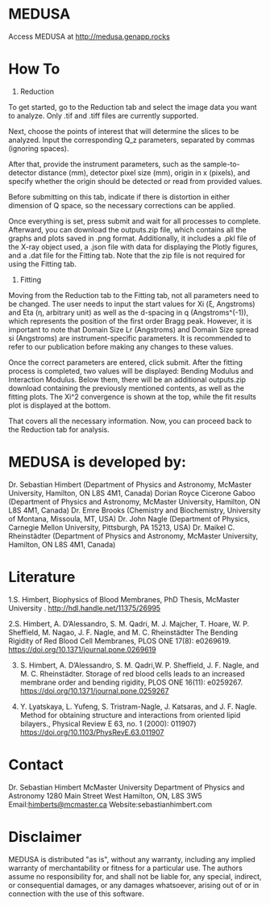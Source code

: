# MEDUSA
Access MEDUSA at http://medusa.genapp.rocks

# How To
1. Reduction

To get started, go to the Reduction tab and select the image data you want to analyze. Only .tif and .tiff files are currently supported.

Next, choose the points of interest that will determine the slices to be analyzed. Input the corresponding Q_z parameters, separated by commas (ignoring spaces).

After that, provide the instrument parameters, such as the sample-to-detector distance (mm), detector pixel size (mm), origin in x (pixels), and specify whether the origin should be detected or read from provided values.

Before submitting on this tab, indicate if there is distortion in either dimension of Q space, so the necessary corrections can be applied.

Once everything is set, press submit and wait for all processes to complete. Afterward, you can download the outputs.zip file, which contains all the graphs and plots saved in .png format. Additionally, it includes a .pkl file of the X-ray object used, a .json file with data for displaying the Plotly figures, and a .dat file for the Fitting tab. Note that the zip file is not required for using the Fitting tab.

1. Fitting

Moving from the Reduction tab to the Fitting tab, not all parameters need to be changed. The user needs to input the start values for Xi (ξ, Angstroms) and Eta (η, arbitrary unit) as well as the d-spacing in q (Angstroms^(-1)), which represents the position of the first order Bragg peak. However, it is important to note that Domain Size Lr (Angstroms) and Domain Size spread si (Angstroms) are instrument-specific parameters. It is recommended to refer to our publication before making any changes to these values.

Once the correct parameters are entered, click submit. After the fitting process is completed, two values will be displayed: Bending Modulus and Interaction Modulus. Below them, there will be an additional outputs.zip download containing the previously mentioned contents, as well as the fitting plots. The Xi^2 convergence is shown at the top, while the fit results plot is displayed at the bottom.

That covers all the necessary information. Now, you can proceed back to the Reduction tab for analysis.


# MEDUSA is developed by:

Dr. Sebastian Himbert (Department of Physics and Astronomy, McMaster University, Hamilton, ON L8S 4M1, Canada)
Dorian Royce Cicerone Gaboo (Department of Physics and Astronomy, McMaster University, Hamilton, ON L8S 4M1, Canada)
Dr. Emre Brooks (Chemistry and Biochemistry, University of Montana, Missoula, MT, USA)
Dr. John Nagle (Department of Physics, Carnegie Mellon University, Pittsburgh, PA 15213, USA)
Dr. Maikel C. Rheinstädter (Department of Physics and Astronomy, McMaster University, Hamilton, ON L8S 4M1, Canada)

# Literature

1.S. Himbert, Biophysics of Blood Membranes, PhD Thesis, McMaster University .  <http://hdl.handle.net/11375/26995>

2.S. Himbert, A. D’Alessandro, S. M. Qadri, M. J. Majcher, T. Hoare, W. P. Sheffield, M. Nagao, J. F. Nagle, and M. C. Rheinstädter The Bending Rigidity of Red Blood Cell Membranes, PLOS ONE 17(8): e0269619. <https://doi.org/10.1371/journal.pone.0269619>

3. S. Himbert, A. D’Alessandro, S. M. Qadri,W. P. Sheffield, J. F. Nagle, and M. C. Rheinstädter. Storage of red blood cells leads to an increased membrane order and bending rigidity, PLOS ONE 16(11): e0259267. https://doi.org/10.1371/journal.pone.0259267

4. Y. Lyatskaya, L. Yufeng, S. Tristram-Nagle, J. Katsaras, and J. F. Nagle. Method for obtaining structure and interactions from oriented lipid bilayers., Physical Review E 63, no. 1 (2000): 011907)  https://doi.org/10.1103/PhysRevE.63.011907

# Contact

Dr. Sebastian Himbert
McMaster University
Department of Physics and Astronomy
1280 Main Street West
Hamilton, ON, L8S 3W5
Email:himberts@mcmaster.ca
Website:sebastianhimbert.com

# Disclaimer

MEDUSA is distributed "as is", without any warranty, including any implied warranty of merchantability or fitness for a particular use. The authors assume no responsibility for, and shall not be liable for, any special, indirect, or consequential damages, or any damages whatsoever, arising out of or in connection with the use of this software.
